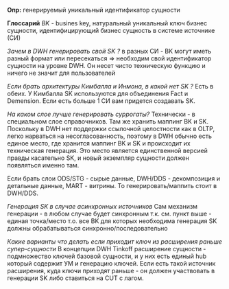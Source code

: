**Опр:**  генерируемый уникальный идентификатор сущности

**Глоссарий**
*BK* - busines key, натуральный уникальный ключ бизнес сущности, идентифицирующий бизнес сущность в системе источнике (СИ)

*Зачем в DWH генерировать свой SK ?*
в разных СИ - BK могут иметь разный формат или пересекаться => необходим свой идентификатор сущности на уровне DWH. Он несет чисто техническую функцию и ничего не значит для пользователей

*Если брать архитектуры Кимбалла и Инмона, в какой нет SK ?*
Есть в обеих. У Кимбалла SK используются для объединения Fact и Demension. Если есть больше 1 СИ вам придется создавать SK.

*На каком слое лучше генерировать суррогаты?*
Технически - в специальном слое справочников. Там же хранить маппинг BK и SK. 
Поскольку в DWH нет поддержки ссылочной целостности как в OLTP, легко нарваться на несогласованность, поэтому в DWH обычно есть единое место, где хранится маппинг BK и SK и происходит их техническая генерация. Это место является единственной версией правды касательно SK, и новый экземпляр сущности должен появляться именно там.

Если брать слои ODS/STG - сырые данные, DWH/DDS - декомпозиция и детальные данные, MART - витрины. То генерировать/маппить стоит в DWH/DDS.

*Генерация SK в случае асинхронных источников*
Сам механизм генерации - в любом случае будет синхронным т.к. см. пункт выше - единая точка/место т.о. все BK для которых необходима генерация SK должны обрабатываться синхронно/последовательно

*Какие варианты что делать если приходит ключ из расширения раньше супер-сущности*
В концепции DWH Tinkoff расширение сущности - подмножество ключей базовой сущности, и у них есть единый hub который содержит УМ и генерацию ключей.
Если есть такой источник расширения, куда ключи приходят раньше - он должен участвовать в генерации SK либо ставиться на CUT с лагом.

